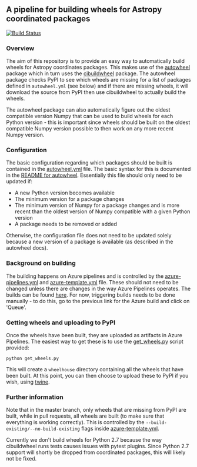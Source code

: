 ## A pipeline for building wheels for Astropy coordinated packages

[![Build Status](https://dev.azure.com/astropy-project/wheel-forge/_apis/build/status/astropy.wheel-forge?branchName=master)](https://dev.azure.com/astropy-project/wheel-forge/_build/latest?definitionId=1&branchName=master)

### Overview

The aim of this repository is to provide an easy way to automatically
build wheels for Astropy coordinates packages. This makes use of the
[autowheel](https://github.com/astrofrog/autowheel) package which in
turn uses the [cibuildwheel](https://github.com/joerick/cibuildwheel)
package. The autowheel package checks PyPI to see which wheels are
missing for a list of packages defined in ``autowheel.yml`` (see below)
and if there are missing wheels, it will download the source from
PyPI then use cibuildwheel to actually build the wheels.

The autowheel package can also automatically figure out the oldest
compatible version Numpy that can be used to build wheels for each
Python version - this is important since wheels should be built on
the oldest compatible Numpy version possible to then work on any
more recent Numpy version.

### Configuration

The basic configuration regarding which packages should be built is contained in the [autowheel.yml](https://github.com/astropy/wheel-forge/blob/master/autowheel.yml) file. The basic syntax for this is documented in the
[README for autowheel](https://github.com/astrofrog/autowheel/blob/master/README.rst). Essentially this file should only need to be
updated if:

* A new Python version becomes available
* The minimum version for a package changes
* The minimum version of Numpy for a package changes and is more recent than the oldest version of Numpy compatible with a given Python version
* A package needs to be removed or added

Otherwise, the configuration file does not need to be updated solely
because a new version of a package is available (as described in the
autowheel docs).

### Background on building

The building happens on Azure pipelines and is controlled by the [azure-pipelines.yml](https://github.com/astropy/wheel-forge/blob/master/azure-pipelines.yml) and [azure-template.yml](https://github.com/astropy/wheel-forge/blob/master/azure-template.yml) file. These should not need to be changed unless there are changes in the way Azure Pipelines operates.
The builds can be found [here](https://dev.azure.com/astropy-project/wheel-forge/_build/). For now, triggering builds needs to be done manually - to do this, go to the previous link for the Azure build and click on 'Queue'.

### Getting wheels and uploading to PyPI

Once the wheels have been built, they are uploaded as artifacts in Azure Pipelines. The easiest way to get these is to use the [get_wheels.py](https://github.com/astropy/wheel-forge/blob/master/get_wheels.yml)
script provided:

    python get_wheels.py

This will create a ``wheelhouse`` directory containing all the wheels that have been built. At this point, you can then choose to upload
these to PyPI if you wish, using
[twine](https://pypi.org/project/twine/).

### Further information

Note that in the master branch, only wheels that are missing from PyPI are built, while in pull requests, all wheels are built (to make sure
that everything is working correctly). This is controlled by the ``--build-existing/--no-build-existing`` flags inside [azure-template.yml](https://github.com/astropy/wheel-forge/blob/master/azure-template.yml).

Currently we don't build wheels for Python 2.7 because the way
cibuildwheel runs tests causes issues with pytest plugins. Since
Python 2.7 support will shortly be dropped from coordinated packages,
this will likely not be fixed.
